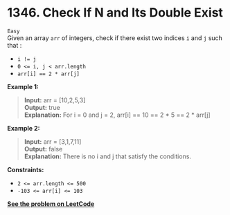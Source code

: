 # 1346. Check If N and Its Double Exist

`Easy` <br />
Given an array `arr` of integers, check if there exist two indices `i` and `j` such that :

- `i != j`
- `0 <= i, j < arr.length`
- `arr[i] == 2 * arr[j]`

**Example 1:**

> **Input:** arr = [10,2,5,3] <br />
> **Output:** true <br />
> **Explanation:** For i = 0 and j = 2, arr[i] == 10 == 2 * 5 == 2 * arr[j]

**Example 2:**

> **Input:** arr = [3,1,7,11] <br />
> **Output:** false <br />
> **Explanation:** There is no i and j that satisfy the conditions.

**Constraints:**

- `2 <= arr.length <= 500`
- `-103 <= arr[i] <= 103`

[**See the problem on LeetCode**](https://leetcode.com/problems/merge-sorted-array/)